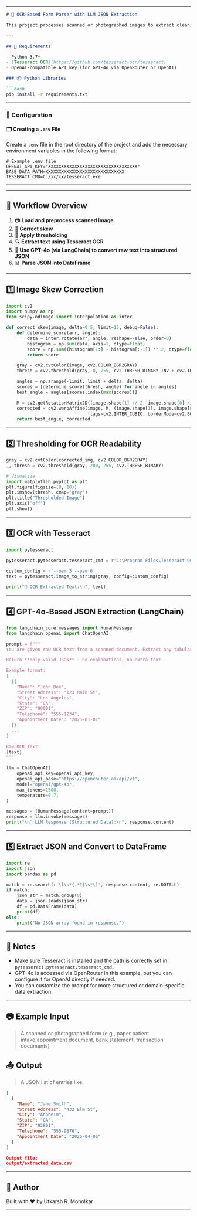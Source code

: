 
---

```markdown
# 📄 OCR-Based Form Parser with LLM JSON Extraction

This project processes scanned or photographed images to extract clean, structured data using a pipeline of image preprocessing, skew correction, OCR, and LLM-powered parsing.

---

## 🧰 Requirements

- Python 3.7+
- [Tesseract OCR](https://github.com/tesseract-ocr/tesseract)
- OpenAI-compatible API key (for GPT-4o via OpenRouter or OpenAI)

### 📦 Python Libraries

```bash
pip install -r requirements.txt
```
---

### 🔧 Configuration

#### 🗂️ Creating a `.env` File

Create a `.env` file in the root directory of the project and add the necessary environment variables in the following format:

```env
# Example .env file
OPENAI_API_KEY="XXXXXXXXXXXXXXXXXXXXXXXXXXXXXXXXXX"
BASE_DATA_PATH=XXXXXXXXXXXXXXXXXXXXXXXXXXXXXX
TESSERACT_CMD=C:/xx/xx/tesseract.exe

```
---
---

## 🔄 Workflow Overview

1. 📷 **Load and preprocess scanned image**
2. 📐 **Correct skew**
3. 🎨 **Apply thresholding**
4. 🔍 **Extract text using Tesseract OCR**
5. 🤖 **Use GPT-4o (via LangChain) to convert raw text into structured JSON**
6. 📊 **Parse JSON into DataFrame**

---

## 1️⃣ Image Skew Correction

```python
import cv2
import numpy as np
from scipy.ndimage import interpolation as inter

def correct_skew(image, delta=0.5, limit=15, debug=False):
    def determine_score(arr, angle):
        data = inter.rotate(arr, angle, reshape=False, order=0)
        histogram = np.sum(data, axis=1, dtype=float)
        score = np.sum((histogram[1:] - histogram[:-1]) ** 2, dtype=float)
        return score

    gray = cv2.cvtColor(image, cv2.COLOR_BGR2GRAY)
    thresh = cv2.threshold(gray, 0, 255, cv2.THRESH_BINARY_INV + cv2.THRESH_OTSU)[1]

    angles = np.arange(-limit, limit + delta, delta)
    scores = [determine_score(thresh, angle) for angle in angles]
    best_angle = angles[scores.index(max(scores))]

    M = cv2.getRotationMatrix2D((image.shape[1] // 2, image.shape[0] // 2), best_angle, 1.0)
    corrected = cv2.warpAffine(image, M, (image.shape[1], image.shape[0]),
                               flags=cv2.INTER_CUBIC, borderMode=cv2.BORDER_REPLICATE)
    return best_angle, corrected
```

---

## 2️⃣ Thresholding for OCR Readability

```python
gray = cv2.cvtColor(corrected_img, cv2.COLOR_BGR2GRAY)
_, thresh = cv2.threshold(gray, 200, 255, cv2.THRESH_BINARY)

# Visualize
import matplotlib.pyplot as plt
plt.figure(figsize=(8, 10))
plt.imshow(thresh, cmap='gray')
plt.title("Thresholded Image")
plt.axis("off")
plt.show()
```

---

## 3️⃣ OCR with Tesseract

```python
import pytesseract

pytesseract.pytesseract.tesseract_cmd = r'C:\Program Files\Tesseract-OCR\tesseract.exe'

custom_config = r'--oem 3 --psm 6'
text = pytesseract.image_to_string(gray, config=custom_config)

print("📝 OCR Extracted Text:\n", text)
```

---

## 4️⃣ GPT-4o-Based JSON Extraction (LangChain)

```python
from langchain_core.messages import HumanMessage
from langchain_openai import ChatOpenAI

prompt = f"""
You are given raw OCR text from a scanned document. Extract any tabular data into clean JSON.

Return **only valid JSON** — no explanations, no extra text.

Example format:
[
  {{
    "Name": "John Doe",
    "Street Address": "123 Main St",
    "City": "Los Angeles",
    "State": "CA",
    "ZIP": "90001",
    "Telephone": "555-1234",
    "Appointment Date": "2025-01-01"
  }},
  ...
]

Raw OCR Text:
{text}
"""

llm = ChatOpenAI(
    openai_api_key=openai_api_key,
    openai_api_base="https://openrouter.ai/api/v1",
    model="openai/gpt-4o",
    max_tokens=1500,
    temperature=0.7,
)

messages = [HumanMessage(content=prompt)]
response = llm.invoke(messages)
print("\n🧠 LLM Response (Structured Data):\n", response.content)
```

---

## 5️⃣ Extract JSON and Convert to DataFrame

```python
import re
import json
import pandas as pd

match = re.search(r'\[\s*{.*?}\s*\]', response.content, re.DOTALL)
if match:
    json_str = match.group(0)
    data = json.loads(json_str)
    df = pd.DataFrame(data)
    print(df)
else:
    print("No JSON array found in response.")
```

---

## 📌 Notes

- Make sure Tesseract is installed and the path is correctly set in `pytesseract.pytesseract.tesseract_cmd`.
- GPT-4o is accessed via OpenRouter in this example, but you can configure it for OpenAI directly if needed.
- You can customize the prompt for more structured or domain-specific data extraction.

---

## 📷 Example Input

> A scanned or photographed form (e.g., paper patient intake,appointment document, bank statement, transaction documents)

## 📤 Output

> A JSON list of entries like:

```json
[
  {
    "Name": "Jane Smith",
    "Street Address": "432 Elm St",
    "City": "Anaheim",
    "State": "CA",
    "ZIP": "92801",
    "Telephone": "555-9876",
    "Appointment Date": "2025-04-06"
  }
]

Output file:
output/extracted_data.csv
```

---

## 🚀 Author

Built with ❤️ by Utkarsh R. Moholkar

---
```

